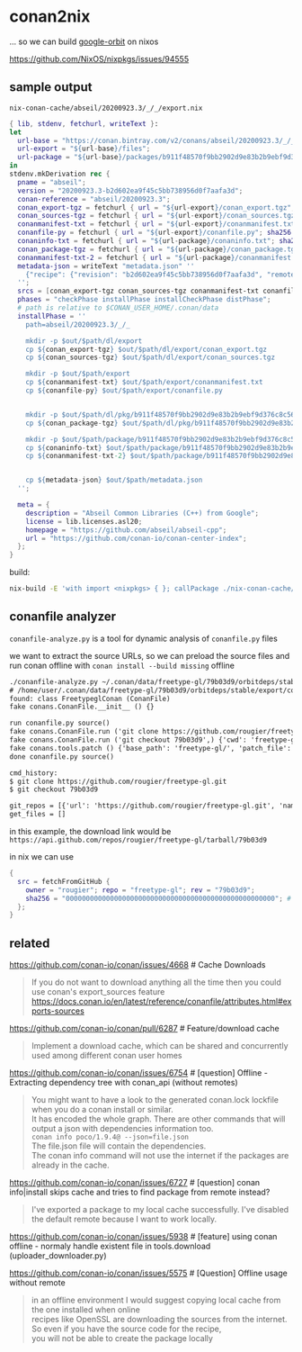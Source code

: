 # conan2nix

... so we can build [google-orbit](https://github.com/google/orbit) on nixos

https://github.com/NixOS/nixpkgs/issues/94555

## sample output

`nix-conan-cache/abseil/20200923.3/_/_/export.nix`

```nix
{ lib, stdenv, fetchurl, writeText }:
let
  url-base = "https://conan.bintray.com/v2/conans/abseil/20200923.3/_/_/revisions/b2d602ea9f45c5bb738956d0f7aafa3d";
  url-export = "${url-base}/files";
  url-package = "${url-base}/packages/b911f48570f9bb2902d9e83b2b9ebf9d376c8c56/revisions/d65ce147e5eacfc4eb61c65f3c29744b/files";
in
stdenv.mkDerivation rec {
  pname = "abseil";
  version = "20200923.3-b2d602ea9f45c5bb738956d0f7aafa3d";
  conan-reference = "abseil/20200923.3";
  conan_export-tgz = fetchurl { url = "${url-export}/conan_export.tgz"; sha256 = "1d770344954aadff19f12e3cd1be3ae687b3ed8d27c6d14a669caf554551e965"; };
  conan_sources-tgz = fetchurl { url = "${url-export}/conan_sources.tgz"; sha256 = "540293634a3b583996bd6e7fbff83c5a793e28fb463555f1119eefb094844c13"; };
  conanmanifest-txt = fetchurl { url = "${url-export}/conanmanifest.txt"; sha256 = "33fc4986b58fadc72f420b1c025cdfb456446460dbfecc90fcd5267bbd6e9c6d"; };
  conanfile-py = fetchurl { url = "${url-export}/conanfile.py"; sha256 = "57fc8d524fd61b75a619534d9d700ae00d056d76a7b2187fb909fe96dab8f314"; };
  conaninfo-txt = fetchurl { url = "${url-package}/conaninfo.txt"; sha256 = "2bd09438aeaed51559486d928d15f9929ddb7bfd87ca7d8a40694ae2afad4f1d"; };
  conan_package-tgz = fetchurl { url = "${url-package}/conan_package.tgz"; sha256 = "3938a658f83abc2360512d48dd7630f8f3ce89267bec16f282cf165240fcf8e2"; };
  conanmanifest-txt-2 = fetchurl { url = "${url-package}/conanmanifest.txt"; sha256 = "48636fbfafad647762efd3779a5b856f5ee88ad74199df9e3a3fc81a89ecad94"; };
  metadata-json = writeText "metadata.json" ''
    {"recipe": {"revision": "b2d602ea9f45c5bb738956d0f7aafa3d", "remote": "conan-center", "properties": {}, "checksums": {"conan_export.tgz": {"md5": "8a0c57a283c2ab579e676b2bc2ee6565", "sha1": "51776f21a4bc3ed9177d8663e24907efe3583ea7"}, "conanmanifest.txt": {"md5": "a4997bb29975190163371a3f81543159", "sha1": "debdb80c399f5f5d4a33b60bc2a80bddc982e42f"}, "conanfile.py": {"md5": "74addcc109f4e606abf57d75590d4540", "sha1": "a7afe538be9b315a4db92a9d7ea22921584531b8"}}}, "packages": {}}
  '';
  srcs = [conan_export-tgz conan_sources-tgz conanmanifest-txt conanfile-py conaninfo-txt conan_package-tgz conanmanifest-txt-2 metadata-json];
  phases = "checkPhase installPhase installCheckPhase distPhase";
  # path is relative to $CONAN_USER_HOME/.conan/data
  installPhase = ''
    path=abseil/20200923.3/_/_

    mkdir -p $out/$path/dl/export
    cp ${conan_export-tgz} $out/$path/dl/export/conan_export.tgz
    cp ${conan_sources-tgz} $out/$path/dl/export/conan_sources.tgz

    mkdir -p $out/$path/export
    cp ${conanmanifest-txt} $out/$path/export/conanmanifest.txt
    cp ${conanfile-py} $out/$path/export/conanfile.py


    mkdir -p $out/$path/dl/pkg/b911f48570f9bb2902d9e83b2b9ebf9d376c8c56
    cp ${conan_package-tgz} $out/$path/dl/pkg/b911f48570f9bb2902d9e83b2b9ebf9d376c8c56/conan_package.tgz

    mkdir -p $out/$path/package/b911f48570f9bb2902d9e83b2b9ebf9d376c8c56
    cp ${conaninfo-txt} $out/$path/package/b911f48570f9bb2902d9e83b2b9ebf9d376c8c56/conaninfo.txt
    cp ${conanmanifest-txt-2} $out/$path/package/b911f48570f9bb2902d9e83b2b9ebf9d376c8c56/conanmanifest.txt


    cp ${metadata-json} $out/$path/metadata.json
  '';

  meta = {
    description = "Abseil Common Libraries (C++) from Google";
    license = lib.licenses.asl20;
    homepage = "https://github.com/abseil/abseil-cpp";
    url = "https://github.com/conan-io/conan-center-index";
  };
}
```

build:

```bash
nix-build -E 'with import <nixpkgs> { }; callPackage ./nix-conan-cache/abseil/20200923.3/_/_/export.nix {}'
```

## conanfile analyzer

`conanfile-analyze.py` is a tool for dynamic analysis of `conanfile.py` files

we want to extract the source URLs, so we can preload the source files and run conan offline with `conan install --build missing` offline

```txt
./conanfile-analyze.py ~/.conan/data/freetype-gl/79b03d9/orbitdeps/stable/export/conanfile.py
# /home/user/.conan/data/freetype-gl/79b03d9/orbitdeps/stable/export/conanfile.py
found: class FreetypeglConan (ConanFile)
fake conans.ConanFile.__init__ () {}

run conanfile.py source()
fake conans.ConanFile.run ('git clone https://github.com/rougier/freetype-gl.git',) {}
fake conans.ConanFile.run ('git checkout 79b03d9',) {'cwd': 'freetype-gl/'}
fake conans.tools.patch () {'base_path': 'freetype-gl/', 'patch_file': 'patches/001-patch.diff'}
done conanfile.py source()

cmd_history:
$ git clone https://github.com/rougier/freetype-gl.git
$ git checkout 79b03d9

git_repos = [{'url': 'https://github.com/rougier/freetype-gl.git', 'name': 'freetype-gl', 'dir': 'freetype-gl', 'owner': 'rougier', 'rev': '79b03d9'}]
get_files = []
```

in this example, the download link would be `https://api.github.com/repos/rougier/freetype-gl/tarball/79b03d9`

in nix we can use

```nix
{
  src = fetchFromGitHub {
    owner = "rougier"; repo = "freetype-gl"; rev = "79b03d9";
    sha256 = "0000000000000000000000000000000000000000000000000000"; # TODO fix checksum
  };
}
```

## related

https://github.com/conan-io/conan/issues/4668 # Cache Downloads

> If you do not want to download anything all the time then you could use conan's export_sources feature  
> https://docs.conan.io/en/latest/reference/conanfile/attributes.html#exports-sources

https://github.com/conan-io/conan/pull/6287 # Feature/download cache

> Implement a download cache, which can be shared and concurrently used among different conan user homes

https://github.com/conan-io/conan/issues/6754 # [question] Offline - Extracting dependency tree with conan_api (without remotes)

> You might want to have a look to the generated conan.lock lockfile when you do a conan install or similar.  
> It has encoded the whole graph. There are other commands that will output a json with dependencies information too.  
> `conan info poco/1.9.4@ --json=file.json`  
> The file.json file will contain the dependencies.  
> The conan info command will not use the internet if the packages are already in the cache.

https://github.com/conan-io/conan/issues/6727 # [question] conan info|install skips cache and tries to find package from remote instead?

> I've exported a package to my local cache successfully. I've disabled the default remote because I want to work locally.

https://github.com/conan-io/conan/issues/5938 # [feature] using conan offline - normaly handle existent file in tools.download (uploader_downloader.py)

https://github.com/conan-io/conan/issues/5575 # [Question] Offline usage without remote

> in an offline environment I would suggest copying local cache from the one installed when online  
> recipes like OpenSSL are downloading the sources from the internet.  
> So even if you have the source code for the recipe,  
> you will not be able to create the package locally  
